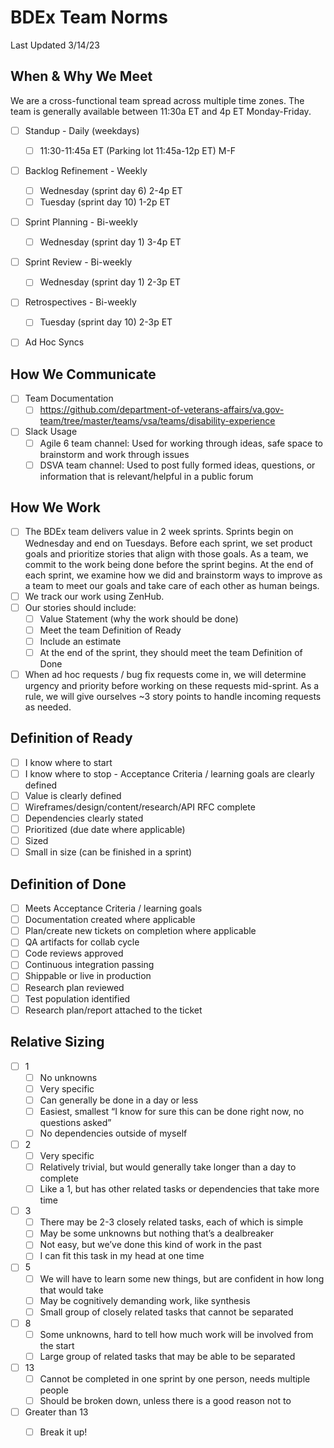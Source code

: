 # BDEx Team Norms
Last Updated 3/14/23

## When & Why We Meet
We are a cross-functional team spread across multiple time zones. The team is generally available between 11:30a ET and 4p ET Monday-Friday.

- [ ] Standup - Daily (weekdays)
   - [ ] 11:30-11:45a ET (Parking lot 11:45a-12p ET) M-F
- [ ] Backlog Refinement - Weekly
   - [ ] Wednesday (sprint day 6) 2-4p ET
   - [ ] Tuesday (sprint day 10) 1-2p ET
- [ ] Sprint Planning - Bi-weekly
   - [ ] Wednesday (sprint day 1) 3-4p ET
- [ ] Sprint Review - Bi-weekly
   - [ ] Wednesday (sprint day 1) 2-3p ET
- [ ] Retrospectives - Bi-weekly
   - [ ] Tuesday (sprint day 10) 2-3p ET
- [ ] Ad Hoc Syncs
  

## How We Communicate
- [ ] Team Documentation
   - [ ] https://github.com/department-of-veterans-affairs/va.gov-team/tree/master/teams/vsa/teams/disability-experience
- [ ] Slack Usage
   - [ ] Agile 6 team channel: Used for working through ideas, safe space to brainstorm and work through issues
   - [ ] DSVA team channel: Used to post fully formed ideas, questions, or information that is relevant/helpful in a public forum

## How We Work
- [ ] The BDEx team delivers value in 2 week sprints. Sprints begin on Wednesday and end on Tuesdays. Before each sprint, we set product goals and prioritize stories that align with those goals. As a team, we commit to the work being done before the sprint begins. At the end of each sprint, we examine how we did and brainstorm ways to improve as a team to meet our goals and take care of each other as human beings.
- [ ] We track our work using ZenHub.
- [ ] Our stories should include:
   - [ ] Value Statement (why the work should be done)
   - [ ] Meet the team Definition of Ready
   - [ ] Include an estimate
   - [ ] At the end of the sprint, they should meet the team Definition of Done
- [ ] When ad hoc requests / bug fix requests come in, we will determine urgency and priority before working on these requests mid-sprint. As a rule, we will give ourselves ~3 story points to handle incoming requests as needed.

## Definition of Ready
 - [ ] I know where to start
 - [ ] I know where to stop - Acceptance Criteria / learning goals are clearly defined
 - [ ] Value is clearly defined
 - [ ] Wireframes/design/content/research/API RFC complete
 - [ ] Dependencies clearly stated
 - [ ] Prioritized (due date where applicable)
 - [ ] Sized
 - [ ] Small in size (can be finished in a sprint)

## Definition of Done
 - [ ] Meets Acceptance Criteria / learning goals
 - [ ] Documentation created where applicable
 - [ ] Plan/create new tickets on completion where applicable
 - [ ] QA artifacts for collab cycle
 - [ ] Code reviews approved
 - [ ] Continuous integration passing
 - [ ] Shippable or live in production
 - [ ] Research plan reviewed
 - [ ] Test population identified
 - [ ] Research plan/report attached to the ticket

## Relative Sizing
- [ ] 1
   - [ ] No unknowns
   - [ ] Very specific
   - [ ] Can generally be done in a day or less
   - [ ] Easiest, smallest “I know for sure this can be done right now, no questions asked”
   - [ ] No dependencies outside of myself
- [ ] 2
   - [ ] Very specific
   - [ ] Relatively trivial, but would generally take longer than a day to complete
   - [ ] Like a 1, but has other related tasks or dependencies that take more time
- [ ] 3
   - [ ] There may be 2-3 closely related tasks, each of which is simple
   - [ ] May be some unknowns but nothing that’s a dealbreaker
   - [ ] Not easy, but we’ve done this kind of work in the past
   - [ ] I can fit this task in my head at one time
- [ ] 5
   - [ ] We will have to learn some new things, but are confident in how long that would take
   - [ ] May be cognitively demanding work, like synthesis
   - [ ] Small group of closely related tasks that cannot be separated
- [ ] 8
   - [ ] Some unknowns, hard to tell how much work will be involved from the start
   - [ ] Large group of related tasks that may be able to be separated
- [ ] 13
   - [ ] Cannot be completed in one sprint by one person, needs multiple people
   - [ ] Should be broken down, unless there is a good reason not to
- [ ] Greater than 13
   - [ ] Break it up! 


